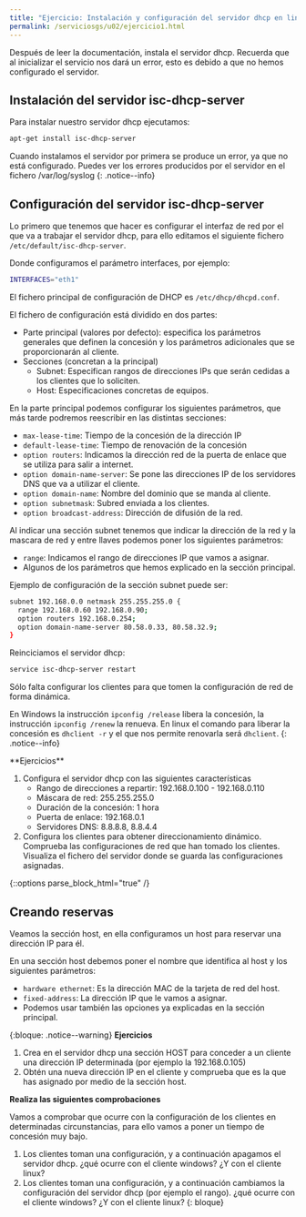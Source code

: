 ```yaml
---
title: "Ejercicio: Instalación y configuración del servidor dhcp en linux"
permalink: /serviciosgs/u02/ejercicio1.html
---
```


Después de leer la documentación, instala el servidor dhcp. Recuerda que al inicializar el servicio nos dará un error, esto es debido a que no hemos configurado el servidor.

## Instalación del servidor isc-dhcp-server


Para instalar nuestro servidor dhcp ejecutamos:

```bash
apt-get install isc-dhcp-server
```

Cuando instalamos el servidor por primera se produce un error, ya que no está configurado. Puedes ver los errores producidos por el servidor en el fichero /var/log/syslog
{: .notice--info}

## Configuración del servidor isc-dhcp-server

Lo primero que tenemos que hacer es configurar el interfaz de red por el que va a trabajar el servidor dhcp, para ello editamos el siguiente fichero `/etc/default/isc-dhcp-server`.

Donde configuramos el parámetro interfaces, por ejemplo:
	
```bash
INTERFACES="eth1"
```
 
El fichero principal de configuración de DHCP es `/etc/dhcp/dhcpd.conf`.

El fichero de configuración está dividido en dos partes:

* Parte principal (valores por defecto): especifica los parámetros generales que definen la concesión y los parámetros adicionales que se proporcionarán al cliente.
* Secciones (concretan a la principal)
     * Subnet: Especifican rangos de direcciones IPs que serán cedidas a los clientes que lo soliciten.
     * Host: Especificaciones concretas de equipos.

En la parte principal podemos configurar los siguientes parámetros, que más tarde podremos reescribir en las distintas secciones:

* ``max-lease-time``: Tiempo de la concesión de la dirección IP
* ``default-lease-time``: Tiempo de renovación de la concesión
* ``option routers``: Indicamos la dirección red de la puerta de enlace que se utiliza para salir a internet.
* ``option domain-name-server``: Se pone las direcciones IP de los servidores DNS que va a utilizar el cliente.
* ``option domain­-name``: Nombre del dominio que se manda al cliente.
* ``option subnet­mask``: Subred enviada a los clientes.
* ``option broadcast-­address``: Dirección de difusión de la red.

Al indicar una sección subnet tenemos que indicar la dirección de la red y la mascara de red y entre llaves podemos poner los siguientes parámetros:

* ``range``: Indicamos el rango de direcciones IP que vamos a asignar.
* Algunos de los parámetros que hemos explicado en la sección principal.

Ejemplo de configuración de la sección subnet puede ser:

```bash
subnet 192.168.0.0 netmask 255.255.255.0 {
  range 192.168.0.60 192.168.0.90;
  option routers 192.168.0.254;
  option domain-name-server 80.58.0.33, 80.58.32.9;
}
```
	
Reinciciamos el servidor dhcp:

```bash
service isc-dhcp-server restart
```

Sólo falta configurar los clientes para que tomen la configuración de red de forma dinámica.

En Windows la instrucción ``ipconfig /release`` libera la concesión, la instrucción ``ipconfig /renew`` la renueva. En linux el comando para liberar la concesión es ``dhclient -r`` y el que nos permite renovarla será ``dhclient``.
{: .notice--info}

<div class="notice--warning">
**Ejercicios**

1. Configura el servidor dhcp con las siguientes características
	* Rango de direcciones a repartir: 192.168.0.100 - 192.168.0.110 
	* Máscara de red: 255.255.255.0
	* Duración de la concesión: 1 hora
	* Puerta de enlace: 192.168.0.1
	* Servidores DNS: 8.8.8.8, 8.8.4.4
2. Configura los clientes para obtener direccionamiento dinámico. Comprueba las configuraciones de red que han tomado los clientes. Visualiza el fichero del servidor donde se guarda las configuraciones asignadas.
</div>

{::options parse_block_html="true" /}

## Creando reservas

Veamos la sección host, en ella configuramos un host para reservar una dirección IP para él.

En una sección host debemos poner el nombre que identifica al host y los siguientes parámetros:

* ``hardware ethernet``: Es la dirección MAC de la tarjeta de red del host.
* ``fixed-address``: La dirección IP que le vamos a asignar. 
* Podemos usar también las opciones ya explicadas en la sección principal.

{:bloque: .notice--warning}
**Ejercicios**	
1. Crea en el servidor dhcp una sección HOST para conceder a un cliente una dirección IP determinada (por ejemplo la 192.168.0.105)
2. Obtén una nueva dirección IP en el cliente y comprueba que es la que has asignado por medio de la sección host.

**Realiza las siguientes comprobaciones**

Vamos a comprobar que ocurre con la configuración de los clientes en determinadas circunstancias, para ello vamos a poner un tiempo de concesión muy bajo.

1. Los clientes toman una configuración, y a continuación apagamos el servidor dhcp. ¿qué ocurre con el cliente windows? ¿Y con el cliente linux?
2. Los clientes toman una configuración, y a continuación cambiamos la configuración del servidor dhcp (por ejemplo el rango). ¿qué ocurre con el cliente windows? ¿Y con el cliente linux?
{: bloque}